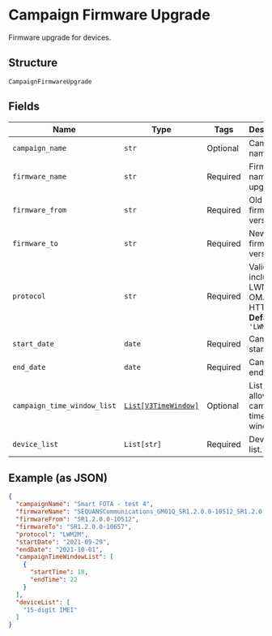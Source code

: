 
# Campaign Firmware Upgrade

Firmware upgrade for devices.

## Structure

`CampaignFirmwareUpgrade`

## Fields

| Name | Type | Tags | Description |
|  --- | --- | --- | --- |
| `campaign_name` | `str` | Optional | Campaign name. |
| `firmware_name` | `str` | Required | Firmware name to upgrade to. |
| `firmware_from` | `str` | Required | Old firmware version. |
| `firmware_to` | `str` | Required | New firmware version. |
| `protocol` | `str` | Required | Valid values include: LWM2M, OMA and HTTP.<br>**Default**: `'LWM2M'` |
| `start_date` | `date` | Required | Campaign start date. |
| `end_date` | `date` | Required | Campaign end date. |
| `campaign_time_window_list` | [`List[V3TimeWindow]`](../../doc/models/v3-time-window.md) | Optional | List of allowed campaign time windows. |
| `device_list` | `List[str]` | Required | Device IMEI list. |

## Example (as JSON)

```json
{
  "campaignName": "Smart FOTA - test 4",
  "firmwareName": "SEQUANSCommunications_GM01Q_SR1.2.0.0-10512_SR1.2.0.0-10657",
  "firmwareFrom": "SR1.2.0.0-10512",
  "firmwareTo": "SR1.2.0.0-10657",
  "protocol": "LWM2M",
  "startDate": "2021-09-29",
  "endDate": "2021-10-01",
  "campaignTimeWindowList": [
    {
      "startTime": 18,
      "endTime": 22
    }
  ],
  "deviceList": [
    "15-digit IMEI"
  ]
}
```

